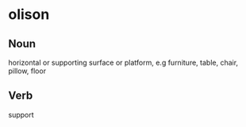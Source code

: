 olison
===

Noun
---

horizontal or supporting surface or platform, e.g furniture, table, chair, pillow, floor

Verb
---

support